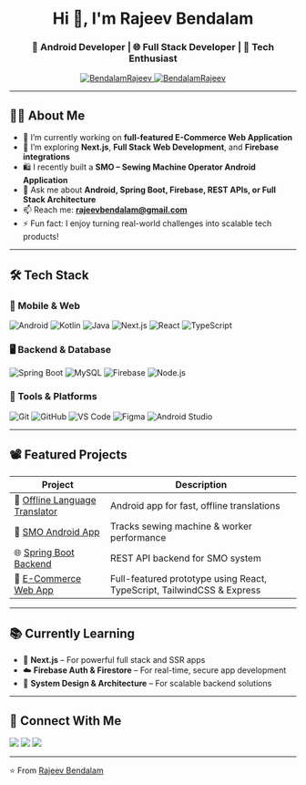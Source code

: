 <h1 align="center">Hi 👋, I'm Rajeev Bendalam</h1>
<h3 align="center">🚀 Android Developer | 🌐 Full Stack Developer | 🤖 Tech Enthusiast</h3>

<p align="center">
  <a href="https://github.com/BendalamRajeev">
    <img src="https://komarev.com/ghpvc/?username=BendalamRajeev&label=Profile%20views&color=0e75b6&style=flat" alt="BendalamRajeev">
  </a>
  <a href="https://github.com/BendalamRajeev">
    <img src="https://img.shields.io/github/followers/BendalamRajeev?label=Followers" alt="BendalamRajeev">
  </a>
</p>

---

## 🧑‍💻 About Me

- 🔭 I’m currently working on **full-featured E-Commerce Web Application**
- 🌱 I’m exploring **Next.js**, **Full Stack Web Development**, and **Firebase integrations**
- 🛍️ I recently built a **SMO – Sewing Machine Operator Android Application**
- 💬 Ask me about **Android, Spring Boot, Firebase, REST APIs, or Full Stack Architecture**
- 📫 Reach me: **[rajeevbendalam@gmail.com](mailto:rajeevbendalam@gmail.com)**
- ⚡ Fun fact: I enjoy turning real-world challenges into scalable tech products!

---

## 🛠️ Tech Stack

### 🚀 Mobile & Web
![Android](https://img.shields.io/badge/-Android-3DDC84?logo=android&logoColor=white)
![Kotlin](https://img.shields.io/badge/-Kotlin-7F52FF?logo=kotlin&logoColor=white)
![Java](https://img.shields.io/badge/-Java-007396?logo=java&logoColor=white)
![Next.js](https://img.shields.io/badge/-Next.js-000000?logo=next.js&logoColor=white)
![React](https://img.shields.io/badge/-React-61DAFB?logo=react&logoColor=black)
![TypeScript](https://img.shields.io/badge/-TypeScript-3178C6?logo=typescript&logoColor=white)

### 🖥️ Backend & Database
![Spring Boot](https://img.shields.io/badge/-Spring_Boot-6DB33F?logo=spring-boot&logoColor=white)
![MySQL](https://img.shields.io/badge/-MySQL-4479A1?logo=mysql&logoColor=white)
![Firebase](https://img.shields.io/badge/-Firebase-FFCA28?logo=firebase&logoColor=black)
![Node.js](https://img.shields.io/badge/-Node.js-339933?logo=nodedotjs&logoColor=white)

### 🧰 Tools & Platforms
![Git](https://img.shields.io/badge/-Git-F05032?logo=git&logoColor=white)
![GitHub](https://img.shields.io/badge/-GitHub-181717?logo=github&logoColor=white)
![VS Code](https://img.shields.io/badge/-VS_Code-007ACC?logo=visual-studio-code&logoColor=white)
![Figma](https://img.shields.io/badge/-Figma-F24E1E?logo=figma&logoColor=white)
![Android Studio](https://img.shields.io/badge/-Android_Studio-3DDC84?logo=android-studio&logoColor=white)

---

## 📽️ Featured Projects

| Project | Description |
|--------|-------------|
| 🔧 [Offline Language Translator](https://github.com/BendalamRajeev/offline-language-translator) | Android app for fast, offline translations |
| 🧵 [SMO Android App](https://github.com/BendalamRajeev/SMO-Android-App) | Tracks sewing machine & worker performance |
| 🌐 [Spring Boot Backend](https://github.com/BendalamRajeev/smo-backend) | REST API backend for SMO system |
| 🛒 [E-Commerce Web App](https://github.com/BendalamRajeev/ecommerce-app) | Full-featured prototype using React, TypeScript, TailwindCSS & Express |

---

## 📚 Currently Learning

- 🔧 **Next.js** – For powerful full stack and SSR apps  
- ☁️ **Firebase Auth & Firestore** – For real-time, secure app development  
- 🧩 **System Design & Architecture** – For scalable backend solutions  

---

## 🔗 Connect With Me

<p align="left">
  <a href="https://github.com/BendalamRajeev" target="_blank"><img src="https://img.shields.io/badge/GitHub-000?style=for-the-badge&logo=github&logoColor=white"/></a>
  <a href="https://www.linkedin.com/in/bendalam-rajeev-392170274/" target="_blank"><img src="https://img.shields.io/badge/LinkedIn-blue?style=for-the-badge&logo=linkedin&logoColor=white"/></a>
  <a href="mailto:bendalamrajeev@gmail.com"><img src="https://img.shields.io/badge/Email-D14836?style=for-the-badge&logo=gmail&logoColor=white"/></a>
</p>

---

⭐️ From [Rajeev Bendalam](https://github.com/BendalamRajeev)
